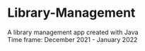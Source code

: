 # Library-Management
A library management app created with Java <br />
Time frame: December 2021 - January 2022
